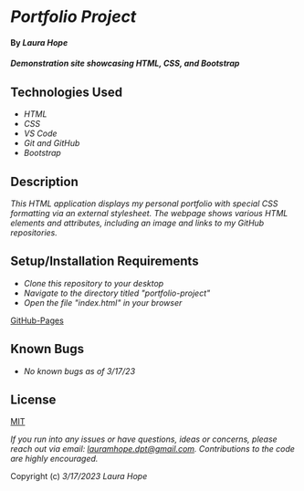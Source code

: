 # _Portfolio Project_

#### By _**Laura Hope**_

#### _Demonstration site showcasing HTML, CSS, and Bootstrap_

## Technologies Used

* _HTML_
* _CSS_
* _VS Code_
* _Git and GitHub_
* _Bootstrap_

## Description

_This HTML application displays my personal portfolio with special CSS formatting via an external stylesheet. The webpage shows various HTML elements and attributes, including an image and links to my GitHub repositories._

## Setup/Installation Requirements

* _Clone this repository to your desktop_
* _Navigate to the directory titled "portfolio-project"_
* _Open the file "index.html" in your browser_

[GitHub-Pages]()

## Known Bugs

* _No known bugs as of 3/17/23_

## License

[MIT](https://opensource.org/license/mit/)

_If you run into any issues or have questions, ideas or concerns, please reach out via email: lauramhope.dpt@gmail.com.  Contributions to the code are highly encouraged._

Copyright (c) _3/17/2023_ _Laura Hope_
